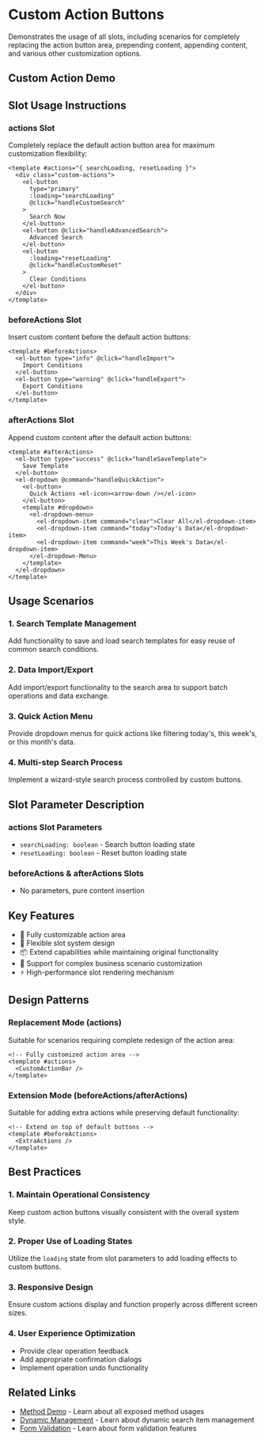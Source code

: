 # Custom Action Buttons

Demonstrates the usage of all slots, including scenarios for completely replacing the action button area, prepending content, appending content, and various other customization options.

## Custom Action Demo

<DemoPreview dir="demos/ma-search/custom-actions" />

## Slot Usage Instructions

### actions Slot
Completely replace the default action button area for maximum customization flexibility:

```vue
<template #actions="{ searchLoading, resetLoading }">
  <div class="custom-actions">
    <el-button 
      type="primary" 
      :loading="searchLoading"
      @click="handleCustomSearch"
    >
      Search Now
    </el-button>
    <el-button @click="handleAdvancedSearch">
      Advanced Search
    </el-button>
    <el-button 
      :loading="resetLoading"
      @click="handleCustomReset"
    >
      Clear Conditions
    </el-button>
  </div>
</template>
```

### beforeActions Slot
Insert custom content before the default action buttons:

```vue
<template #beforeActions>
  <el-button type="info" @click="handleImport">
    Import Conditions
  </el-button>
  <el-button type="warning" @click="handleExport">
    Export Conditions
  </el-button>
</template>
```

### afterActions Slot
Append custom content after the default action buttons:

```vue
<template #afterActions>
  <el-button type="success" @click="handleSaveTemplate">
    Save Template
  </el-button>
  <el-dropdown @command="handleQuickAction">
    <el-button>
      Quick Actions <el-icon><arrow-down /></el-icon>
    </el-button>
    <template #dropdown>
      <el-dropdown-menu>
        <el-dropdown-item command="clear">Clear All</el-dropdown-item>
        <el-dropdown-item command="today">Today's Data</el-dropdown-item>
        <el-dropdown-item command="week">This Week's Data</el-dropdown-item>
      </el-dropdown-Menu>
    </template>
  </el-dropdown>
</template>
```

## Usage Scenarios

### 1. Search Template Management
Add functionality to save and load search templates for easy reuse of common search conditions.

### 2. Data Import/Export
Add import/export functionality to the search area to support batch operations and data exchange.

### 3. Quick Action Menu
Provide dropdown menus for quick actions like filtering today's, this week's, or this month's data.

### 4. Multi-step Search Process
Implement a wizard-style search process controlled by custom buttons.

## Slot Parameter Description

### actions Slot Parameters
- `searchLoading: boolean` - Search button loading state
- `resetLoading: boolean` - Reset button loading state

### beforeActions & afterActions Slots
- No parameters, pure content insertion

## Key Features

- 🎨 Fully customizable action area
- 🔧 Flexible slot system design
- 📦 Extend capabilities while maintaining original functionality
- 🎯 Support for complex business scenario customization
- ⚡ High-performance slot rendering mechanism

## Design Patterns

### Replacement Mode (actions)
Suitable for scenarios requiring complete redesign of the action area:

```vue
<!-- Fully customized action area -->
<template #actions>
  <CustomActionBar />
</template>
```

### Extension Mode (beforeActions/afterActions)
Suitable for adding extra actions while preserving default functionality:

```vue
<!-- Extend on top of default buttons -->
<template #beforeActions>
  <ExtraActions />
</template>
```

## Best Practices

### 1. Maintain Operational Consistency
Keep custom action buttons visually consistent with the overall system style.

### 2. Proper Use of Loading States
Utilize the `loading` state from slot parameters to add loading effects to custom buttons.

### 3. Responsive Design
Ensure custom actions display and function properly across different screen sizes.

### 4. User Experience Optimization
- Provide clear operation feedback
- Add appropriate confirmation dialogs
- Implement operation undo functionality

## Related Links

- [Method Demo](./methods-demo) - Learn about all exposed method usages
- [Dynamic Management](./dynamic-items) - Learn about dynamic search item management
- [Form Validation](./form-validation) - Learn about form validation features